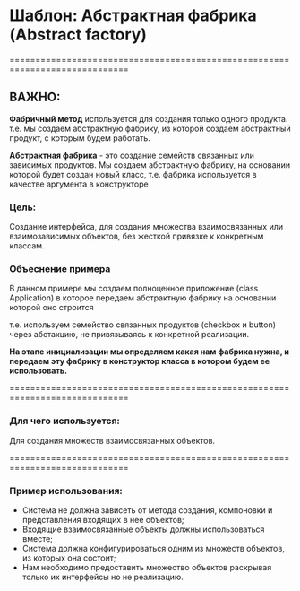 # Шаблон: Абстрактная фабрика (Abstract factory)
=============================================================================

## ВАЖНО:

**Фабричный метод** используется для создания только одного продукта. т.е. мы создаем абстрактную фабрику, из которой
создаем абстрактный продукт, с которым будем работать.

**Абстрактная фабрика** - это создание семейств связанных или зависимых продуктов. Мы создаем абстрактную фабрику, на
основании которой будет создан новый класс, т.е. фабрика используется в качестве аргумента в конструкторе

### Цель:
Создание интерфейса, для создания множества взаимосвязанных или взаимозависимых объектов, без жесткой привязке к конкретным классам.

### Объеснение примера
В данном примере мы создаем полноценное приложение (class Application) в которое передаем абстрактную фабрику на основании которой оно строится

т.е. используем семейство связанных продуктов (checkbox и button) через абстакцию, не привязываясь к конкретной реализации.

**На этапе инициализации мы определяем какая нам фабрика нужна, и передаем эту фабрику в конструктор класса в котором будем ее использовать.**

=============================================================================

### Для чего используется:
Для создания множеств взаимосвязанных объектов.

=============================================================================

### Пример использования:
- Система не должна зависеть от метода создания, компоновки и представления входящих в нее объектов;
- Входящие взаимосвязанные объекты должны использоваться вместе;
- Система должна конфигурироваться одним из множеств объектов, из которых она состоит;
- Нам необходимо предоставить множество объектов раскрывая только их интерфейсы но не реализацию.